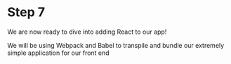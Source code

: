 # Step 7

We are now ready to dive into adding React to our app!

We will be using Webpack and Babel to transpile and bundle our extremely simple application for our front end